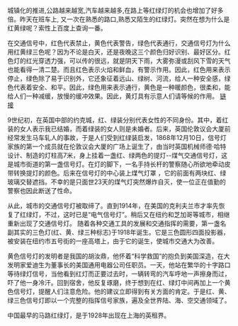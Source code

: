 城镇化的推进,公路越来越宽,汽车越来越多,在路上等红绿灯的机会也增加了好多倍。昨天在班车上, 又一次在熟悉的路口,熟悉又陌生的红绿灯。突然在想为什么是红黄绿呢？索性上百度上查询一番。

在交通信号中，红色代表禁止，黄色代表警告，绿色代表通行，交通信号灯为什么用红黄绿三色呢？因为不论是白天，还是夜晚这三个颜色归好识别、最好区分。红色灯的红光穿透力强，可以传的很远，就是阴天下雨，大雾弥漫或刮风下雪的天气也能看得一清二楚。而且红色表示火焰和鲜血，有警示作用。因此，红色用来表示停止，绿色除了易于识别外，它还象征着远山、绿树、河流，给人一种安全感，绿色代表着安全、和平。因此，绿色用来表示通行，黄色是一种暖颜色，很柔和，能给人们一种减缓，放慢的缓冲效果。因此，黄灯具有示意人们请等候的作用。
[链接](http://haowdvn.naobiao.com/weishimejiaotongxinhaodengyaoyonghonghuanglvzhesan_xjpwx/)

9世纪初，在英国中部的约克城，红、绿装分别代表女性的不同身份。其中，着红装的女人表示我已结婚，而着绿装的女人则是未婚者。后来，英国伦敦议会大厦前经常发生马车轧人的事故，于是人们受到红绿装启发，1868年12月10日，信号灯家族的第一个成员就在伦敦议会大厦的广场上诞生了，由当时英国机械师德·哈特设计、制造的灯柱高7米，身上挂着一盏红、绿两色的提灯--煤气交通信号灯，这是城市街道的第一盏信号灯。在灯的脚下，一名手持长杆的警察随心所欲地牵动皮带转换提灯的颜色。后来在信号灯的中心装上煤气灯罩 ，它的前面有两块红、绿玻璃交替遮挡。不幸的是只面世23天的煤气灯突然爆炸自灭，使一位正在值勤的警察也因此断送了性命。 

从此，城市的交通信号灯被取缔了。直到1914年，在美国的克利夫兰市才率先恢复了红绿灯，不过，这时已是“电气信号灯”。稍后又在纽约和芝加哥等城市，相继重新出现了交通信号灯。 随着各种交通工具的发展和交通指挥的需要，第一盏名副其实的三色灯(红、黄、绿三种标志)于1918年诞生。它是三色圆形四面投影器，被安装在纽约市五号街的一座高塔上，由于它的诞生，使城市交通大为改善。 

黄色信号灯的发明者是我国的胡汝鼎，他怀着“科学救国”的抱负到美国深造，在大发明家爱迪生为董事长的美国通用电器公司任职员。一天，他站在繁华的十字路口等待绿灯信号，当他看到红灯而正要过去时，一辆转弯的汽车呼地一声擦身而过，吓了他一身冷汗。回到宿舍，他反复琢磨，终于想到在红、绿灯中间再加上一个黄色信号灯，提醒人们注意危险。他的建议立即得到有关方面的肯定。于是红、黄、绿三色信号灯即以一个完整的指挥信号家族，遍及全世界陆、海、空交通领域了。 

中国最早的马路红绿灯，是于1928年出现在上海的英租界。

